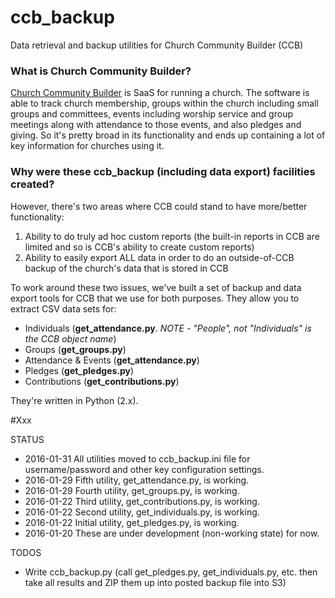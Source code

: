 # ccb_backup
Data retrieval and backup utilities for Church Community Builder (CCB)

### What is Church Community Builder?

[Church Community Builder](https://churchcommunitybuilder.com/) is SaaS for running a church.  The software is able to track church membership, groups within the church including small groups and committees, events including worship service and group meetings along with attendance to those events, and also pledges and giving.  So it's pretty broad in its functionality and ends up containing a lot of key information for churches using it.

### Why were these ccb_backup (including data export) facilities created?

However, there's two areas where CCB could stand to have more/better functionality:
1. Ability to do truly ad hoc custom reports (the built-in reports in CCB are limited and so is CCB's ability to create custom reports)
2. Ability to easily export ALL data in order to do an outside-of-CCB backup of the church's data that is stored in CCB

To work around these two issues, we've built a set of backup and data export tools for CCB that we use for both purposes.  They allow you to extract CSV data sets for:
* Individuals (**get_attendance.py**. _NOTE - "People", not "Individuals" is the CCB object name_)
* Groups (**get_groups.py**)
* Attendance & Events (**get_attendance.py**)
* Pledges (**get_pledges.py**)
* Contributions (**get_contributions.py**)

They're written in Python (2.x).

#Xxx

STATUS
- 2016-01-31 All utilities moved to ccb_backup.ini file for username/password and other key configuration settings.
- 2016-01-29 Fifth utility, get_attendance.py, is working.
- 2016-01-29 Fourth utility, get_groups.py, is working.
- 2016-01-22 Third utility, get_contributions.py, is working.
- 2016-01-22 Second utility, get_individuals.py, is working.
- 2016-01-22 Initial utility, get_pledges.py, is working.
- 2016-01-20 These are under development (non-working state) for now.

TODOS
- Write ccb_backup.py (call get_pledges.py, get_individuals.py, etc. then take all results and ZIP them up
  into posted backup file into S3)
